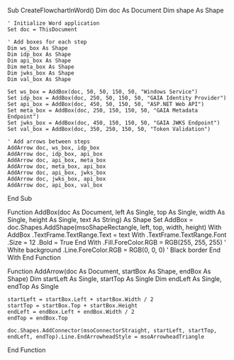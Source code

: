 Sub CreateFlowchartInWord()
    Dim doc As Document
    Dim shape As Shape
    
    ' Initialize Word application
    Set doc = ThisDocument
    
    ' Add boxes for each step
    Dim ws_box As Shape
    Dim idp_box As Shape
    Dim api_box As Shape
    Dim meta_box As Shape
    Dim jwks_box As Shape
    Dim val_box As Shape

    Set ws_box = AddBox(doc, 50, 50, 150, 50, "Windows Service")
    Set idp_box = AddBox(doc, 250, 50, 150, 50, "GAIA Identity Provider")
    Set api_box = AddBox(doc, 450, 50, 150, 50, "ASP.NET Web API")
    Set meta_box = AddBox(doc, 250, 150, 150, 50, "GAIA Metadata Endpoint")
    Set jwks_box = AddBox(doc, 450, 150, 150, 50, "GAIA JWKS Endpoint")
    Set val_box = AddBox(doc, 350, 250, 150, 50, "Token Validation")

    ' Add arrows between steps
    AddArrow doc, ws_box, idp_box
    AddArrow doc, idp_box, api_box
    AddArrow doc, api_box, meta_box
    AddArrow doc, meta_box, api_box
    AddArrow doc, api_box, jwks_box
    AddArrow doc, jwks_box, api_box
    AddArrow doc, api_box, val_box
End Sub

Function AddBox(doc As Document, left As Single, top As Single, width As Single, height As Single, text As String) As Shape
    Set AddBox = doc.Shapes.AddShape(msoShapeRectangle, left, top, width, height)
    With AddBox
        .TextFrame.TextRange.Text = text
        With .TextFrame.TextRange.Font
            .Size = 12
            .Bold = True
        End With
        .Fill.ForeColor.RGB = RGB(255, 255, 255) ' White background
        .Line.ForeColor.RGB = RGB(0, 0, 0) ' Black border
    End With
End Function

Function AddArrow(doc As Document, startBox As Shape, endBox As Shape)
    Dim startLeft As Single, startTop As Single
    Dim endLeft As Single, endTop As Single

    startLeft = startBox.Left + startBox.Width / 2
    startTop = startBox.Top + startBox.Height
    endLeft = endBox.Left + endBox.Width / 2
    endTop = endBox.Top

    doc.Shapes.AddConnector(msoConnectorStraight, startLeft, startTop, endLeft, endTop).Line.EndArrowheadStyle = msoArrowheadTriangle
End Function
